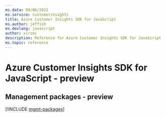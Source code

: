 ```yaml
---
ms.data: 09/06/2022
ms.service: customerinsights
title: Azure Customer Insights SDK for JavaScript
ms.author: jeffish
ms.devlang: javascript
author: xirzec
description: Reference for Azure Customer Insights SDK for JavaScript
ms.topic: reference
---
```

# Azure Customer Insights SDK for JavaScript - preview

## Management packages - preview
[!INCLUDE [mgmt-packages](customer-insights-mgmt-index.md)]
